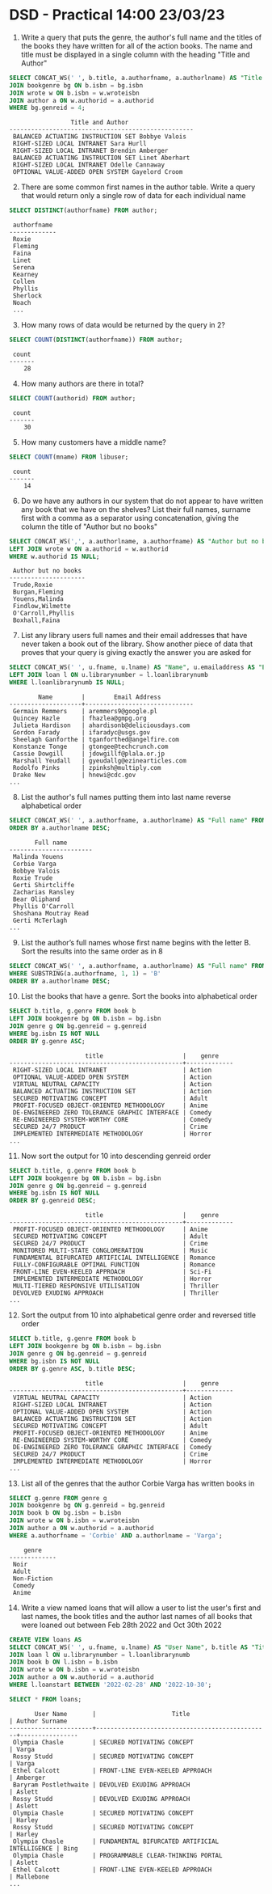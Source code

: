 # DSD - Practical 14:00 23/03/23

1. Write a query that puts the genre, the author's full name and the titles of the books they have written for all of the action books. The name and title must be displayed in a single column with the heading "Title and Author"

```sql
SELECT CONCAT_WS(' ', b.title, a.authorfname, a.authorlname) AS "Title and Author" FROM book b
JOIN bookgenre bg ON b.isbn = bg.isbn
JOIN wrote w ON b.isbn = w.wroteisbn
JOIN author a ON w.authorid = a.authorid
WHERE bg.genreid = 4;
```
```
                 Title and Author
---------------------------------------------------
 BALANCED ACTUATING INSTRUCTION SET Bobbye Valois
 RIGHT-SIZED LOCAL INTRANET Sara Hurll
 RIGHT-SIZED LOCAL INTRANET Brendin Amberger
 BALANCED ACTUATING INSTRUCTION SET Linet Aberhart
 RIGHT-SIZED LOCAL INTRANET Odelle Cannaway
 OPTIONAL VALUE-ADDED OPEN SYSTEM Gayelord Croom
```

2. There are some common first names in the author table. Write a query that would return only a single row of data for each individual name

```sql
SELECT DISTINCT(authorfname) FROM author;
```
```
 authorfname
-------------
 Roxie
 Fleming
 Faina
 Linet
 Serena
 Kearney
 Collen
 Phyllis
 Sherlock
 Noach
 ...
 ```

3. How many rows of data would be returned by the query in 2?

```sql
SELECT COUNT(DISTINCT(authorfname)) FROM author;
```
```
 count 
-------
    28
```

4. How many authors are there in total?

```sql
SELECT COUNT(authorid) FROM author;
```
```
 count 
-------
    30
```

5. How many customers have a middle name?

```sql
SELECT COUNT(mname) FROM libuser;
```
```
 count 
-------
    14
```

6. Do we have any authors in our system that do not appear to have written any book that we have on the shelves? List their full names, surname first with a comma as a separator using concatenation, giving the column the title of "Author but no books"

```sql
SELECT CONCAT_WS(',', a.authorlname, a.authorfname) AS "Author but no books" FROM author a
LEFT JOIN wrote w ON a.authorid = w.authorid
WHERE w.authorid IS NULL;
```
```
 Author but no books 
---------------------
 Trude,Roxie
 Burgan,Fleming
 Youens,Malinda
 Findlow,Wilmette
 O'Carroll,Phyllis
 Boxhall,Faina
```

7. List any library users full names and their email addresses that have never taken a book out of the library. Show another piece of data that proves that your query is giving exactly the answer you are asked for

```sql
SELECT CONCAT_WS(' ', u.fname, u.lname) AS "Name", u.emailaddress AS "Email Address" FROM libuser u
LEFT JOIN loan l ON u.librarynumber = l.loanlibrarynumb
WHERE l.loanlibrarynumb IS NULL;
```
```
        Name        |        Email Address
--------------------+------------------------------
 Germain Remmers    | aremmers9@google.pl
 Quincey Hazle      | fhazlea@gmpg.org
 Julieta Hardison   | ahardisonb@deliciousdays.com
 Gordon Farady      | ifaradyc@usgs.gov
 Sheelagh Ganforthe | tganforthed@angelfire.com
 Konstanze Tonge    | gtongee@techcrunch.com
 Cassie Dowgill     | jdowgillf@plala.or.jp
 Marshall Yeudall   | gyeudallg@ezinearticles.com
 Rodolfo Pinks      | zpinksh@multiply.com
 Drake New          | hnewi@cdc.gov
...
```

8. List the author's full names putting them into last name reverse alphabetical order

```sql
SELECT CONCAT_WS(' ', a.authorfname, a.authorlname) AS "Full name" FROM author a
ORDER BY a.authorlname DESC;
```
```
       Full name
-----------------------
 Malinda Youens        
 Corbie Varga
 Bobbye Valois
 Roxie Trude
 Gerti Shirtcliffe
 Zacharias Ransley
 Bear Oliphand
 Phyllis O'Carroll
 Shoshana Moutray Read
 Gerti McTerlagh
...
```

9. List the author’s full names whose first name begins with the letter B. Sort the results into the same order as in 8

```sql
SELECT CONCAT_WS(' ', a.authorfname, a.authorlname) AS "Full name" FROM author a
WHERE SUBSTRING(a.authorfname, 1, 1) = 'B'
ORDER BY a.authorlname DESC;
```

10. List the books that have a genre. Sort the books into alphabetical order

```sql
SELECT b.title, g.genre FROM book b
LEFT JOIN bookgenre bg ON b.isbn = bg.isbn
JOIN genre g ON bg.genreid = g.genreid
WHERE bg.isbn IS NOT NULL
ORDER BY g.genre ASC;
```
```
                     title                      |    genre
------------------------------------------------+-------------
 RIGHT-SIZED LOCAL INTRANET                     | Action
 OPTIONAL VALUE-ADDED OPEN SYSTEM               | Action
 VIRTUAL NEUTRAL CAPACITY                       | Action
 BALANCED ACTUATING INSTRUCTION SET             | Action
 SECURED MOTIVATING CONCEPT                     | Adult
 PROFIT-FOCUSED OBJECT-ORIENTED METHODOLOGY     | Anime
 DE-ENGINEERED ZERO TOLERANCE GRAPHIC INTERFACE | Comedy
 RE-ENGINEERED SYSTEM-WORTHY CORE               | Comedy
 SECURED 24/7 PRODUCT                           | Crime
 IMPLEMENTED INTERMEDIATE METHODOLOGY           | Horror
...
```

11. Now sort the output for 10 into descending genreid order

```sql
SELECT b.title, g.genre FROM book b
LEFT JOIN bookgenre bg ON b.isbn = bg.isbn
JOIN genre g ON bg.genreid = g.genreid
WHERE bg.isbn IS NOT NULL
ORDER BY g.genreid DESC;
```
```
                     title                      |    genre
------------------------------------------------+-------------
 PROFIT-FOCUSED OBJECT-ORIENTED METHODOLOGY     | Anime
 SECURED MOTIVATING CONCEPT                     | Adult
 SECURED 24/7 PRODUCT                           | Crime
 MONITORED MULTI-STATE CONGLOMERATION           | Music
 FUNDAMENTAL BIFURCATED ARTIFICIAL INTELLIGENCE | Romance
 FULLY-CONFIGURABLE OPTIMAL FUNCTION            | Romance
 FRONT-LINE EVEN-KEELED APPROACH                | Sci-Fi
 IMPLEMENTED INTERMEDIATE METHODOLOGY           | Horror
 MULTI-TIERED RESPONSIVE UTILISATION            | Thriller
 DEVOLVED EXUDING APPROACH                      | Thriller
...
```

12. Sort the output from 10 into alphabetical genre order and reversed title order

```sql
SELECT b.title, g.genre FROM book b
LEFT JOIN bookgenre bg ON b.isbn = bg.isbn
JOIN genre g ON bg.genreid = g.genreid
WHERE bg.isbn IS NOT NULL
ORDER BY g.genre ASC, b.title DESC;
```
```
                     title                      |    genre
------------------------------------------------+-------------
 VIRTUAL NEUTRAL CAPACITY                       | Action
 RIGHT-SIZED LOCAL INTRANET                     | Action
 OPTIONAL VALUE-ADDED OPEN SYSTEM               | Action
 BALANCED ACTUATING INSTRUCTION SET             | Action
 SECURED MOTIVATING CONCEPT                     | Adult
 PROFIT-FOCUSED OBJECT-ORIENTED METHODOLOGY     | Anime
 RE-ENGINEERED SYSTEM-WORTHY CORE               | Comedy
 DE-ENGINEERED ZERO TOLERANCE GRAPHIC INTERFACE | Comedy
 SECURED 24/7 PRODUCT                           | Crime
 IMPLEMENTED INTERMEDIATE METHODOLOGY           | Horror
...
```

13. List all of the genres that the author Corbie Varga has written books in

```sql
SELECT g.genre FROM genre g
JOIN bookgenre bg ON g.genreid = bg.genreid
JOIN book b ON bg.isbn = b.isbn
JOIN wrote w ON b.isbn = w.wroteisbn
JOIN author a ON w.authorid = a.authorid
WHERE a.authorfname = 'Corbie' AND a.authorlname = 'Varga';
```
```
    genre    
-------------
 Noir
 Adult
 Non-Fiction
 Comedy
 Anime
```

14. Write a view named loans that will allow a user to list the user's first and last names, the book titles and the author last names of all books that were loaned out between Feb 28th 2022 and Oct 30th 2022

```sql
CREATE VIEW loans AS
SELECT CONCAT_WS(' ', u.fname, u.lname) AS "User Name", b.title AS "Title", a.authorlname AS "Author Surname" FROM libuser u
JOIN loan l ON u.librarynumber = l.loanlibrarynumb
JOIN book b ON l.isbn = b.isbn
JOIN wrote w ON b.isbn = w.wroteisbn
JOIN author a ON w.authorid = a.authorid
WHERE l.loanstart BETWEEN '2022-02-28' AND '2022-10-30';
```
```sql
SELECT * FROM loans;
```
```
       User Name       |                     Title                      | Author Surname
-----------------------+------------------------------------------------+----------------
 Olympia Chasle        | SECURED MOTIVATING CONCEPT                     | Varga
 Rossy Studd           | SECURED MOTIVATING CONCEPT                     | Varga
 Ethel Calcott         | FRONT-LINE EVEN-KEELED APPROACH                | Amberger
 Baryram Postlethwaite | DEVOLVED EXUDING APPROACH                      | Aslett
 Rossy Studd           | DEVOLVED EXUDING APPROACH                      | Aslett
 Olympia Chasle        | SECURED MOTIVATING CONCEPT                     | Harley
 Rossy Studd           | SECURED MOTIVATING CONCEPT                     | Harley
 Olympia Chasle        | FUNDAMENTAL BIFURCATED ARTIFICIAL INTELLIGENCE | Bing
 Olympia Chasle        | PROGRAMMABLE CLEAR-THINKING PORTAL             | Aslett
 Ethel Calcott         | FRONT-LINE EVEN-KEELED APPROACH                | Mallebone
...
```